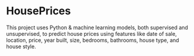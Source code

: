 # HousePrices
This project uses Python & machine learning models, both supervised and unsupervised, to predict house prices using features like date of sale, location, price, year built, size, bedrooms, bathrooms, house type, and house style.
